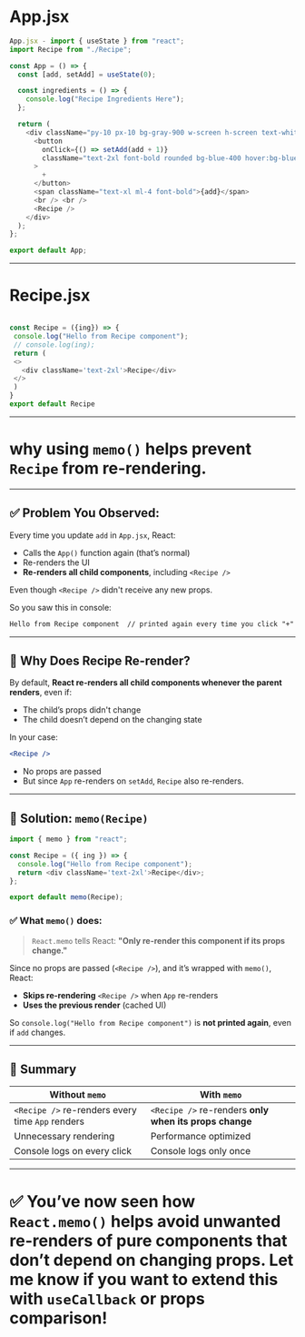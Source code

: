 
# App.jsx 
```js
App.jsx - import { useState } from "react";
import Recipe from "./Recipe";

const App = () => {
  const [add, setAdd] = useState(0);

  const ingredients = () => {
    console.log("Recipe Ingredients Here");
  }; 

  return (
    <div className="py-10 px-10 bg-gray-900 w-screen h-screen text-white font-thin">
      <button
        onClick={() => setAdd(add + 1)}
        className="text-2xl font-bold rounded bg-blue-400 hover:bg-blue-500 px-5 py-3 cursor-pointer"
      >
        +
      </button>
      <span className="text-xl ml-4 font-bold">{add}</span>
      <br /> <br />
      <Recipe /> 
    </div>
  );
};

export default App;
```

---

# Recipe.jsx 
 ```js

const Recipe = ({ing}) => {
  console.log("Hello from Recipe component");
  // console.log(ing);
  return (
  <>
    <div className='text-2xl'>Recipe</div>
  </>
  )
}
export default Recipe
```



---

# why using `memo()` helps prevent `Recipe` from re-rendering.

---

## ✅ Problem You Observed:

Every time you update `add` in `App.jsx`, React:

* Calls the `App()` function again (that’s normal)
* Re-renders the UI
* **Re-renders all child components**, including `<Recipe />`

Even though `<Recipe />` didn't receive any new props.

So you saw this in console:

```txt
Hello from Recipe component  // printed again every time you click "+"
```

---

## 🧠 Why Does Recipe Re-render?

By default, **React re-renders all child components whenever the parent renders**, even if:

* The child’s props didn't change
* The child doesn’t depend on the changing state

In your case:

```jsx
<Recipe />
```

* No props are passed
* But since `App` re-renders on `setAdd`, `Recipe` also re-renders.

---

## 🧊 Solution: `memo(Recipe)`

```js
import { memo } from "react";

const Recipe = ({ ing }) => {
  console.log("Hello from Recipe component");
  return <div className='text-2xl'>Recipe</div>;
};

export default memo(Recipe);
```

### ✅ What `memo()` does:

> `React.memo` tells React:
> **"Only re-render this component if its props change."**

Since no props are passed (`<Recipe />`), and it’s wrapped with `memo()`, React:

* **Skips re-rendering** `<Recipe />` when `App` re-renders
* **Uses the previous render** (cached UI)

So `console.log("Hello from Recipe component")` is **not printed again**, even if `add` changes.

---

## 🧪 Summary

| Without `memo`                                   | With `memo`                                            |
| ------------------------------------------------ | ------------------------------------------------------ |
| `<Recipe />` re-renders every time `App` renders | `<Recipe />` re-renders **only when its props change** |
| Unnecessary rendering                            | Performance optimized                                  |
| Console logs on every click                      | Console logs only once                                 |

---

# ✅ You’ve now seen how `React.memo()` helps avoid **unwanted re-renders** of pure components that don’t depend on changing props. Let me know if you want to extend this with `useCallback` or props comparison!
